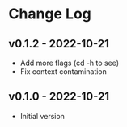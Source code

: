 Change Log
========================================

v0.1.2 - 2022-10-21
----------------------------------------

- Add more flags (cd -h to see)
- Fix context contamination


v0.1.0 - 2022-10-21
----------------------------------------

- Initial version


